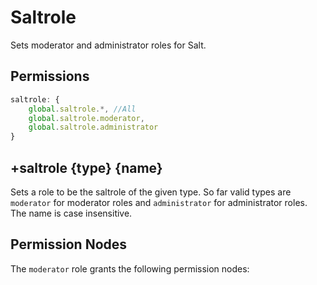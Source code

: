 # Saltrole
Sets moderator and administrator roles for Salt.
## Permissions
```js
saltrole: {
    global.saltrole.*, //All
    global.saltrole.moderator,
    global.saltrole.administrator
}
```
## +saltrole {type} {name}
Sets a role to be the saltrole of the given type. So far valid types are `moderator` for moderator roles and `administrator` for administrator roles. The name is case insensitive.
## Permission Nodes
The `moderator` role grants the following permission nodes:
```js

```